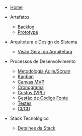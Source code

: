 <!-- docs/_sidebar.md -->

* [Home](/)

* Artefatos
  * [Backlog](artifacts/backlog.md)
  * [Prototype](artifacts/prototype.md)

* Arquitetura e Design do Sistema
  * [Visão Geral da Arquitetura](arquitetura/arquitetura.md)

* Processos de Desenvolvimento
  * [Metodologia Agile/Scrum](processo_desenvolvimento/scrum.md)
  * [Kanban](processo_desenvolvimento/kanban.md)
  * [Canvas MVP](processo_desenvolvimento/canvas.md)
  * [Cronograma](processo_desenvolvimento/cronograma.md)
  * [Custos (VPL)](processo_desenvolvimento/custos.md)
  * [Gestão de Código Fonte](processo_desenvolvimento/gestao_codigo_fonte.md)
  * [Testes](processo_desenvolvimento/testes.md)
  * [CI/CD](processo_desenvolvimento/cicd.md)

* Stack Tecnológico
  * [Detalhes da Stack](tecnologias/stack.md)
